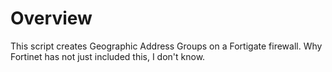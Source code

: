 # Overview

This script creates Geographic Address Groups on a Fortigate firewall. Why Fortinet has not just included this, I don't know.